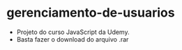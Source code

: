 # gerenciamento-de-usuarios

- Projeto do curso JavaScript da Udemy.
- Basta fazer o download do arquivo .rar
